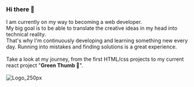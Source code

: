 ### Hi there 👋

I am currently on my way to becoming a web developer. <br>
My big goal is to be able to translate the creative ideas in my head into technical reality.<br>
That's why I'm continuously developing and learning something new every day. Running into mistakes and finding solutions is a great experience.<br> 
<br>
Take a look at my journey, from the first HTML/css projects to my current react project "**Green Thumb 🌱**".<br><br>
 ![Logo_250px](https://user-images.githubusercontent.com/87716665/158642000-b4f571aa-8444-4842-9ada-1101efefe016.jpg)


